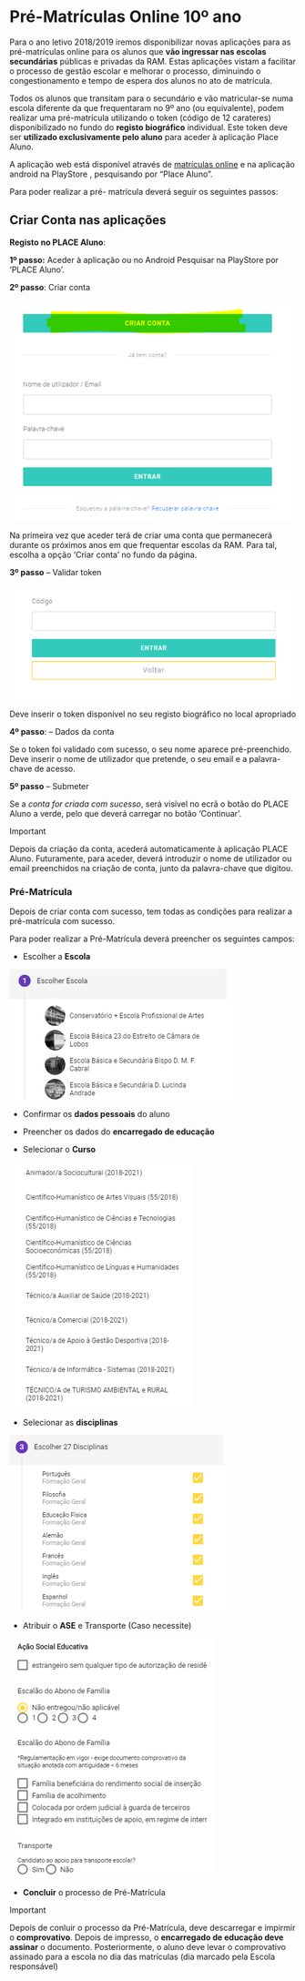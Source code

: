 ﻿# Pré-Matrículas Online 10º ano



Para o ano letivo 2018/2019 iremos disponibilizar novas aplicações para as pré-matrículas online para os alunos que **vão ingressar nas escolas secundárias** públicas e privadas da RAM. Estas aplicações vistam a facilitar o processo de gestão escolar e melhorar o processo, diminuindo o congestionamento e tempo de espera dos alunos no ato de matrícula. 


Todos os alunos que transitam para o secundário e vão matricular-se numa escola diferente da que frequentaram no 9º ano (ou equivalente), podem realizar uma pré-matrícula utilizando o token (código de 12 carateres) disponibilizado no fundo do **registo biográfico** individual. Este token deve ser **utilizado exclusivamente pelo aluno** para aceder à aplicação Place Aluno.


A aplicação web está disponível através de [matrículas online](https://place.madeira.gov.pt/placealuno) e na aplicação android na PlayStore , pesquisando por “Place Aluno”. 

Para poder realizar a pré- matrícula deverá seguir os seguintes passos: 

## Criar Conta nas aplicações

**Registo no PLACE Aluno**:

**1º passo:** Aceder à aplicação ou no Android Pesquisar na PlayStore por ‘PLACE Aluno’.

**2º passo**: Criar conta

![Login](../../images/Place21/Alunos/Login.PNG)

Na primeira vez que aceder terá de criar uma conta que permanecerá durante os próximos anos em que frequentar escolas da RAM. Para tal, escolha a opção ‘Criar conta’ no fundo da página.


**3º passo** – Validar token

![Token](../../images/Place21/Alunos/Token.PNG)

Deve inserir o token disponível no seu registo biográfico no local apropriado

**4º passo**: – Dados da conta

Se o token foi validado com sucesso, o seu nome aparece pré-preenchido. Deve inserir o nome de utilizador que pretende, o seu email e a palavra-chave de acesso.


**5º passo** – Submeter

Se a *conta for criada com sucesso*, será visível no ecrã o botão do PLACE Aluno a verde, pelo que deverá carregar no botão ‘Continuar’.



> [!IMPORTANT]  
> Depois da criação da conta, acederá automaticamente à aplicação PLACE Aluno. Futuramente, para aceder, deverá introduzir o nome de utilizador ou email preenchidos na criação de conta, junto da palavra-chave que digitou.

### Pré-Matrícula 

Depois de criar conta com sucesso, tem todas as condições para realizar a pré-matrícula com sucesso. 

Para poder realizar a Pré-Matrícula deverá preencher os seguintes campos: 

- Escolher a **Escola**

![Escola](../../images/Place21/Alunos/escola.PNG)


- Confirmar os **dados pessoais** do aluno 

- Preencher os dados do **encarregado de educação**

- Selecionar o **Curso**

![Cursossss](../../images/Place21/Alunos/cursossss.PNG)


- Selecionar as **disciplinas**

![Disciplinas](../../images/Place21/Alunos/disciplinas.PNG)

- Atribuir o **ASE** e Transporte (Caso necessite)

![A S E](../../images/Place21/Alunos/ASE.PNG)


- **Concluir** o processo de Pré-Matrícula

> [!IMPORTANT]  
> Depois de conluir o processo da Pré-Matrícula, deve descarregar e impirmir o **comprovativo**. Depois de impresso, o **encarregado de educação deve assinar** o documento. Posteriormente, o aluno deve levar o comprovativo assinado para a escola no dia das matrículas (dia marcado pela Escola responsável) 

